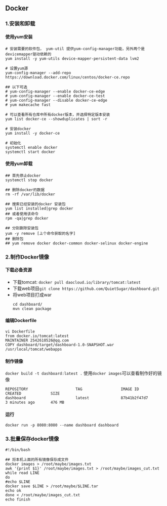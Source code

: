 ## Docker

### 1.安装和卸载

#### 使用yum安装
```
# 安装需要的软件包， yum-util 提供yum-config-manager功能，另外两个是devicemapper驱动依赖的
yum install -y yum-utils device-mapper-persistent-data lvm2

# 设置yum源
yum-config-manager --add-repo https://download.docker.com/linux/centos/docker-ce.repo

## 以下可选
# yum-config-manager --enable docker-ce-edge
# yum-config-manager --enable docker-ce-test
# yum-config-manager --disable docker-ce-edge
# yum makecache fast

# 可以查看所有仓库中所有docker版本，并选择特定版本安装
yum list docker-ce --showduplicates | sort -r

# 安装docker
yum install -y docker-ce

# 初始化
systemctl enable docker
systemctl start docker
```

#### 使用yum卸载
```
## 首先停止docker
systemctl stop docker

## 删除docker的数据
rm -rf /var/lib/docker

## 搜索已经安装的docker 安装包
yum list installed|grep docker
## 或者使用该命令
rpm -qa|grep docker

## 分别删除安装包
yum -y remove [上个命令获取的名字]
## 删除包
## yum remove docker docker-common docker-selinux docker-engine
```

### 2.制作Docker镜像

#### 下载必备资源
  * 下载tomcat:  `docker pull daocloud.io/library/tomcat:latest` 
  * 下载web项目`git clone https://github.com/QuietSugar/dashboard.git`
  * 将web项目打成war
    ```
    cd dashboard/
    mvn clean package
    ```
#### 编辑Dockerfile 
```
vi Dockerfile 
from docker.io/tomcat:latest
MAINTAINER 2542610526@qq.com
COPY dashboard/target/dashboard-1.0-SNAPSHOT.war  /usr/local/tomcat/webapps
```

#### 制作镜像
`docker build -t dashboard:latest .`
使用`docker images`可以查看制作好的镜像

```
REPOSITORY                     TAG                 IMAGE ID            CREATED             SIZE
dashboard                      latest              87b41b2f47d7        3 minutes ago       476 MB
```
#### 运行
`docker run -p 8080:8080 --name dashboard dashboard`


### 3.批量保存docker镜像
```
#!/bin/bash

## 将本机上面的所有镜像保存成文件
docker images > /root/maybe/images.txt
awk '{print $1}' /root/maybe/images.txt > /root/maybe/images_cut.txt
while read LINE
do
#echo $LINE
docker save $LINE > /root/maybe/$LINE.tar
echo ok
done < /root/maybe/images_cut.txt
echo finish
```